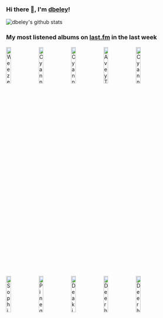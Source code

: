 ### Hi there 👋, I'm [dbeley](https://dbeley.ovh/en)!

![dbeley's github stats](https://github-readme-stats.vercel.app/api?username=dbeley)

### My most listened albums on [last.fm](https://www.last.fm/user/d_beley) in the last week

[<img src='https://lastfm.freetls.fastly.net/i/u/300x300/61bdf09d6793bc0b8c81a072e112e7b7.jpg' width='16%' height='16%' alt='Weezer - OK Human'>](https://www.last.fm/music/weezer/ok%2bhuman)&nbsp;
[<img src='https://lastfm.freetls.fastly.net/i/u/300x300/15418750e270b82608cee11ea2fba6ad.jpg' width='16%' height='16%' alt='Cyann & Ben - Happy like an Autumn Tree'>](https://www.last.fm/music/cyann%2b%2526%2bben/happy%2blike%2ban%2bautumn%2btree)&nbsp;
[<img src='https://lastfm.freetls.fastly.net/i/u/300x300/a42dc4f2e6601e559b407c2c656569d7.jpg' width='16%' height='16%' alt='Cyann & Ben - Spring'>](https://www.last.fm/music/cyann%2b%2526%2bben/spring)&nbsp;
[<img src='https://lastfm.freetls.fastly.net/i/u/300x300/539f33c93103a09deb250b1c14036e7d.jpg' width='16%' height='16%' alt='Avey Tare - Cows on Hourglass Pond'>](https://www.last.fm/music/avey%2btare/cows%2bon%2bhourglass%2bpond)&nbsp;
[<img src='https://lastfm.freetls.fastly.net/i/u/300x300/3a0497b1845946a98f8c3d8cc8b41ee6.jpg' width='16%' height='16%' alt='Cyann & Ben - Sweet Beliefs'>](https://www.last.fm/music/cyann%2b%2526%2bben/sweet%2bbeliefs)&nbsp;
<br>
[<img src='https://lastfm.freetls.fastly.net/i/u/300x300/66db8848a78beebb0eeb76654447e1d4.png' width='16%' height='16%' alt='Sophie - Oil of Every Pearl’s Un‐Insides'>](https://www.last.fm/music/sophie/oil%2bof%2bevery%2bpearl%25e2%2580%2599s%2bun%25e2%2580%2590insides)&nbsp;
[<img src='https://lastfm.freetls.fastly.net/i/u/300x300/c6629582f276e80e1255fccfdafc734e.jpg' width='16%' height='16%' alt='Pinegrove - Cardinal'>](https://www.last.fm/music/pinegrove/cardinal)&nbsp;
[<img src='https://lastfm.freetls.fastly.net/i/u/300x300/81019b78032702024d4b0a4f82a38205.jpg' width='16%' height='16%' alt='Deakin - SLEEP CYCLE'>](https://www.last.fm/music/deakin/sleep%2bcycle)&nbsp;
[<img src='https://lastfm.freetls.fastly.net/i/u/300x300/70a35c54fb2d4b75b0febce9614ccf6d.png' width='16%' height='16%' alt='Deerhunter - Halcyon Digest'>](https://www.last.fm/music/deerhunter/halcyon%2bdigest)&nbsp;
[<img src='https://lastfm.freetls.fastly.net/i/u/300x300/d0172045b95bb4013b5fb2e9419b5db1.jpg' width='16%' height='16%' alt='Deerhunter - Microcastle / Weird Era Cont.'>](https://www.last.fm/music/deerhunter/microcastle%2b%252f%2bweird%2bera%2bcont.)&nbsp;
<br>
